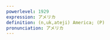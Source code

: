 ```yaml
---
powerlevel: 1929
expression: アメリカ
definition: (n,uk,ateji) America; (P)
pronunciation: アメリカ
---
```

